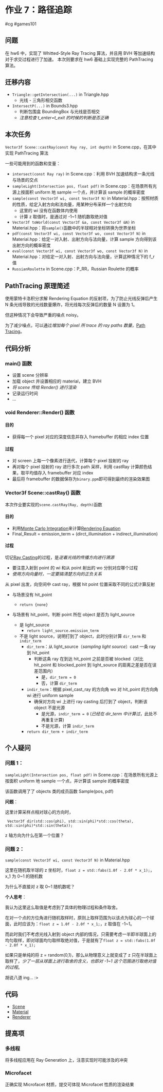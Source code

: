 # 作业 7：路径追踪

#cg #games101

## 问题

在 hw6 中，实现了 Whitted-Style Ray Tracing 算法，并且用 BVH 等加速结构对于求交过程进行了加速。
本次则要求在 hw6 基础上实现完整的 PathTracing 算法。


## 迁移内容

- `Triangle::getIntersection(...)` in Triangle.hpp
  - 光线 - 三角形相交函数
- `IntersectP(...)` in Bounds3.hpp
  - 判断包围盒 BoundingBox 与光线是否相交
  - *注意检查 t_enter=t_exit 的时候的判断是否正确*


## 本次任务

`Vector3f Scene::castRay(const Ray ray, int depth)` in Scene.cpp，在其中实现 PathTracing 算法

一些可能用到的函数和变量：

- `intersect(const Ray ray)` in Scene.cpp：利用 BVH 加速结构求一条光线与场景的交点
- `sampleLight(Intersection pos, float pdf)` in Scene.cpp：在场景所有光源上按面积 uniform 地 sample 一个点，并计算该 sample 的概率密度
- `sample(const Vector3f wi, const Vector3f N)` in Material.hpp：按照材质的性质，给定入射方向和法向量，用某种分布采样一个出射方向
  - 这里的 wi 没有在函数体内使用
  - 计算 z 取值时，是通过对 -1~1 随机数取绝对值
- `Vector3f toWorld(const Vector3f &a, const Vector3f &N)` in Material.hpp：将`sample()`函数中的半球相对坐标转换为世界坐标
- `pdf(const Vector3f wi, const Vector3f wo, const Vector3f N)` in Material.hpp：给定一对入射、出射方向与法向量，计算 sample 方向得到该出射方向的概率密度
- `eval(const Vector3f wi, const Vector3f wo, const Vector3f N)` in Material.hpp：对给定一对入射、出射方向与法向量，计算这种情况下的 f_r 值
- `RussianRoulette` in Scene.cpp：P_RR，Russian Roulette 的概率


## PathTracing 原理简述

使用蒙特卡洛积分求解 Rendering Equation 的反射项，为了防止光线反弹后产生 N 条光线导致的光线数量爆炸，将光线每次反弹后的数量 N 设置为 1。

但这种情况下会导致严重的噪点 noisy。

为了减少噪点，可以通过*增加每个 pixel 所 trace 的 ray paths 数量*，[Path Tracing](Path%20Tracing.md)。


## 代码分析

### main() 函数

- 设置 scene 分辨率
- 加载 object 并设置相应的 material，建立 BVH
- *将 scene 传给 Render() 进行渲染*
- 记录运行时间
- ...

### void Renderer::Render() 函数

#### 目的

- 获得每一个 pixel 对应的深度信息并存入 framebuffer 的相应 index 位置

#### 过程

- 对 screen 上每一个像素进行迭代，计算每个 pixel 投射的 ray
- 再对每个 pixel 投射的 ray 进行多次 path 采样，利用 castRay 计算颜色结果，取平均值存入 framebuffer 对应 index
- 最后将 framebuffer 的数据保存为`binary.ppm`即可得到最终的渲染效果图

### Vector3f Scene::castRay() 函数

本次作业要实现的`scene.castRay(Ray, depth)`函数

#### 目的

- 利用[Monte Carlo Integration](Monte%20Carlo%20Integration.md)来计算[Rendering Equation](Rendering%20Equation.md)
- Final_Result = emission_term + (dirct_illumination + indirect_illumination)

#### 过程

切记[Ray Casting](Ray%20Casting.md)的过程，是*逆着光线的传播方向进行溯源*
- 要注意入射到 point 的 wi 和从 point 射出的 wo 分别对应哪个过程
- *使用方向向量时，一定要搞清楚方向的正负关系*

从 pixel 出发，向空间中 cast ray，根据 hit point 位置采取不同的公式计算反射

- 与场景没有 hit_point
  - `return {none}`

- 与场景有 hit_point，判断 point 所在 object 是否为 light_source
	- 是 light_source
    	- `return light_source.emission_term`
	- 不是 light source，说明打到了 object，此时分别计算 `dir_term` 和 `indir_term`
		- `dir_term`：从 light_source（*sampling light source*）cast 一条 ray 到 hit_point
			- 判断这条 ray 在到达 hit_point 之前是否被 blocked（对比 hit_point 和 blocked_point 到 light_source 的距离之差是否在误差范围内）
				- 是，`dir_term = 0`
				- 否，计算 `dir_term`
		- `indir_term`：根据 pixel_cast_ray 的方向角 wo 对 hit_point 的方向角 wi 进行 uniform sample
			- 确保对方向 wi 上进行 ray casting 后打到了 object，判断该 object 不是光源
				- 是光源，`indir_term = 0` (*已经在 dir_term 中计算过*，此处不再重复计算)
				- 不是光源，计算 `indir_term`
		- `return dir_term + indir_term`


## 个人疑问

### 问题 1：

`sampleLight(Intersection pos, float pdf)` in Scene.cpp：在场景所有光源上按面积 uniform 地 sample 一个点，并计算该 sample 的概率密度

该函数调用了了 objects 类的成员函数 Sample(pos, pdf)

**问题**：

这里计算采样点相对球心的方向时，

` Vector3f dir(std::cos(phi), std::sin(phi)*std::cos(theta), std::sin(phi)*std::sin(theta));`

z 轴方向为什么在第一个位置？

### 问题 2：

`sample(const Vector3f wi, const Vector3f N)` in Material.hpp

这里在随机取半球的 z 坐标时，`float z = std::fabs(1.0f - 2.0f * x_1);`，x_1 为 0~1 的随机数

为什么不直接对 z 取 0~1 随机数呢？

**个人思考**：

我认为这里这么取值是考虑到了具体的物理过程和条件取舍。

在对一个点的方位角进行随机取样时，原则上取样范围为以该点为球心的一个球面，此时应该为：`float z = 1.0f - 2.0f * x_1;`，z 取值在 -1~1。

而此时我们不考虑光线入射到 object 内部的情况，只需要考虑一半即半球面上的均匀取样，即对球面均匀取样取绝对值，于是就有了`float z = std::fabs(1.0f - 2.0f * x_1);`

如果只是单纯的将 z = random(0,1)，那么从物理意义上就变成了 z 只在半球面上取样了，*少了一层从球面上进行取舍的含义，也即对 -1~1 这个范围进行取绝对值的过程*。


胡说八道 ing... :>


## 代码

- [Scene](Graphics/Games101/src/hw7/Assignment7/Scene.cpp)
- [Material](Graphics/Games101/src/hw7/Assignment7/Material.hpp)
- [Renderer](Graphics/Games101/src/hw7/Assignment7/Renderer.cpp)



## 提高项

### 多线程

将多线程应用在 Ray Generation 上，注意实现时可能涉及的冲突

### Microfacet

正确实现 Microfacet 材质，提交可体现 Microfacet 性质的渲染结果

